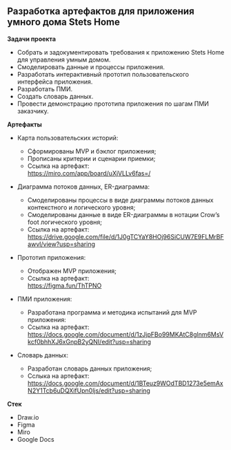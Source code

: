 ## Разработка артефактов для приложения умного дома Stets Home

**Задачи проекта**

- Собрать и задокументировать требования к приложению Stets Home для управления умным домом.
- Смоделировать данные и процессы приложения.
- Разработать интерактивный прототип пользовательского интерфейса приложения.
- Разработать ПМИ.
- Создать словарь данных.
- Провести демонстрацию прототипа приложения по шагам ПМИ заказчику.

**Артефакты**

- Карта пользовательских историй:
   - Сформированы MVP и бэклог приложения;
   - Прописаны критерии и сценарии приемки;
   - Ссылка на артефакт:</br>https://miro.com/app/board/uXjVLLv6fas=/

- Диаграмма потоков данных, ER-диаграмма:
   - Смоделированы процессы в виде диаграммы потоков данных контекстного и логического уровня;
   - Смоделированы данные в виде ER-диаграммы в нотации Crow’s foot логического уровня;
   - Ссылка на артефакт:</br>https://drive.google.com/file/d/1J0gTCYaY8HOj96SiCUW7E9FLMrBFawvl/view?usp=sharing
 
- Прототип приложения:
   - Отображен MVP приложения;
   - Ссылка на артефакт:</br>https://figma.fun/ThTPNO

- ПМИ приложения:
   - Разработана программа и методика испытаний для MVP приложения:
   - Ссылка на артефакт:</br>https://docs.google.com/document/d/1zJjpFBo99MKAtC8glnm6MsVkcf0bhhXJ6xGnpB2yQNI/edit?usp=sharing

- Словарь данных:
   - Разработан словарь данных приложения;
   - Сслыка на артефакт:</br>https://docs.google.com/document/d/1BTeuz9WOdTBD1273e5emAxN2Y1Tcb6uDQXifUpn0ljs/edit?usp=sharing
  
**Стек**
- Draw.io
- Figma
- Miro
- Google Docs



